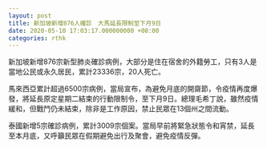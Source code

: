```yaml
---
layout: post
title: 新加坡新增876人確診　大馬延長限制至下月9日
date: 2020-05-10 17:03:17.000000000 +08:00
categories: rthk
---
```


新加坡新增876宗新型肺炎確診病例，大部分是住在宿舍的外籍勞工，只有3人是當地公民或永久居民，累計23336宗，20人死亡。

馬來西亞累計超過6500宗病例，當局宣布，為避免月底的開齋節，令疫情再度爆發，將延長原定星期二結束的行動限制令，至下月9日。總理毛希丁說，雖然疫情緩和，但戰鬥仍未結束，除非是工作原因，禁止民眾在13個州之間流動。

泰國新增5宗確診病例，累計3009宗個案。當局早前將緊急狀態令和宵禁，延長至本月底，又呼籲民眾在假期避免出行及聚會，避免疫情反彈。
